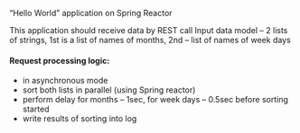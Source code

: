 “Hello World” application on Spring Reactor

This application should receive data by REST call 
Input data model – 2 lists of strings, 1st is a list of names of months, 2nd – list of names of week days

#### Request processing logic:
- in asynchronous  mode
- sort both lists in parallel (using Spring reactor)
- perform delay for months – 1sec, for week days – 0.5sec before sorting started
- write results of sorting into log